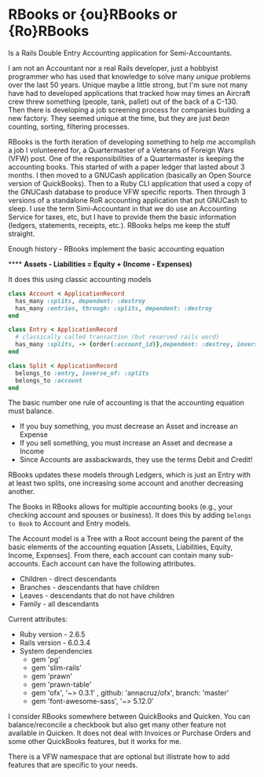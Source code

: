 # RBooks or {ou}RBooks or {Ro}RBooks

Is a Rails Double Entry Accounting application for Semi-Accountants.

I am not an Accountant nor a real Rails developer, just a hobbyist programmer who has used that knowledge to solve many *unique* problems over the last 50 years. Unique maybe a little strong, but I'm sure not many have had to developed applications that tracked how may times an Aircraft crew threw something (people, tank, pallet) out of the back of a C-130. Then there is developing a job screening process for companies building a new factory.  They seemed unique at the time, but they are just *bean* counting, sorting, filtering processes.

RBooks is the forth iteration of developing something to help *me* accomplish a job I volunteered for, a Quartermaster of a Veterans of Foreign Wars (VFW) post. One of the responsibilities of a Quartermaster is keeping the accounting books. This started of with a paper ledger that lasted about 3 months. I then moved to a GNUCash application (basically an Open Source version of QuickBooks). Then to a Ruby CLI application that used a copy of the GNUCash database to produce VFW specific reports. Then through 3 versions of a standalone RoR accounting application that put GNUCash to sleep. I use the term Simi-Accountant in that we do use an Accounting Service for taxes, etc, but I have to provide them the basic information (ledgers, statements, receipts, etc.). RBooks helps me keep the stuff straight.

Enough history - RBooks implement the basic accounting equation

**** <b>Assets - Liabilities = Equity + (Income - Expenses)</b>

It does this using classic accounting models

```ruby
class Account < ApplicationRecord
  has_many :splits, dependent: :destroy
  has_many :entries, through: :splits, dependent: :destroy
end

class Entry < ApplicationRecord
  # classically called transaction (but reserved rails word)
  has_many :splits, -> {order(:account_id)},dependent: :destroy, inverse_of: :entry
end

class Split < ApplicationRecord
  belongs_to :entry, inverse_of: :splits
  belongs_to :account
end
```

The basic number one rule of accounting is that the accounting equation must balance.
* If you buy something, you must decrease an Asset and increase an Expense
* If you sell something, you must increase an Asset and decrease a Income
* Since Accounts are assbackwards, they use the terms Debit and Credit!

RBooks updates these models through Ledgers, which is just an Entry with at least two splits, one increasing some account and another decreasing another.

The Books in RBooks allows for multiple accounting books (e.g., your checking account and spouses or business). It does this by adding `belongs to Book` to Account and Entry models.

The Account model is a Tree with a Root account being the parent of the basic elements of the accounting equation [Assets, Liabilities, Equity, Income, Expenses]. From there, each account can contain many sub-accounts. Each account can have the following attributes.

* Children - direct descendants
* Branches - descendants that have children
* Leaves - descendants that do not have children
* Family - all descendants


Current attributes:

* Ruby version - 2.6.5
* Rails version - 6.0.3.4
* System dependencies
  *  gem 'pg'
  *  gem 'slim-rails'
  *  gem 'prawn'
  *  gem 'prawn-table'
  *  gem 'ofx', '~> 0.3.1' , github: 'annacruz/ofx', branch: 'master'
  *  gem 'font-awesome-sass', '~> 5.12.0'

I consider RBooks somewhere between QuickBooks and Quicken. You can balance/reconcile a checkbook but also get many other feature not available in Quicken. It does not deal with Invoices or Purchase Orders and some other QuickBooks features, but it works for me.

There is a VFW namespace that are optional but illistrate how to add features that are specific to your needs.


